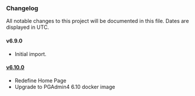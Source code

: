 ### Changelog

All notable changes to this project will be documented in this file. Dates are displayed in UTC.

#### v6.9.0

- Initial import.

#### [v6.10.0](https://github.com/cookpete/auto-changelog/compare/v6.9.0...v6.10.0)

- Redefine Home Page
- Upgrade to PGAdmin4 6.10 docker image
